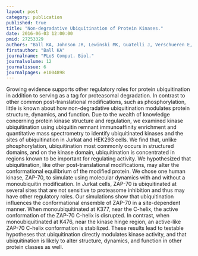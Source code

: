 ```yaml
---
layout: post
category: publication
published: true
title: "Non-degradative Ubiquitination of Protein Kinases."
date: 2016-06-03 12:00:00
pmid: 27253329
authors: "Ball KA, Johnson JR, Lewinski MK, Guatelli J, Verschueren E, Krogan NJ, Jacobson MP"
firstauthor: "Ball KA"
journalname: "PLoS Comput. Biol."
journalvolume: 12
journalissue: 6
journalpages: e1004898
---
```


Growing evidence supports other regulatory roles for protein ubiquitination in addition to serving as a tag for proteasomal degradation. In contrast to other common post-translational modifications, such as phosphorylation, little is known about how non-degradative ubiquitination modulates protein structure, dynamics, and function. Due to the wealth of knowledge concerning protein kinase structure and regulation, we examined kinase ubiquitination using ubiquitin remnant immunoaffinity enrichment and quantitative mass spectrometry to identify ubiquitinated kinases and the sites of ubiquitination in Jurkat and HEK293 cells. We find that, unlike phosphorylation, ubiquitination most commonly occurs in structured domains, and on the kinase domain, ubiquitination is concentrated in regions known to be important for regulating activity. We hypothesized that ubiquitination, like other post-translational modifications, may alter the conformational equilibrium of the modified protein. We chose one human kinase, ZAP-70, to simulate using molecular dynamics with and without a monoubiquitin modification. In Jurkat cells, ZAP-70 is ubiquitinated at several sites that are not sensitive to proteasome inhibition and thus may have other regulatory roles. Our simulations show that ubiquitination influences the conformational ensemble of ZAP-70 in a site-dependent manner. When monoubiquitinated at K377, near the C-helix, the active conformation of the ZAP-70 C-helix is disrupted. In contrast, when monoubiquitinated at K476, near the kinase hinge region, an active-like ZAP-70 C-helix conformation is stabilized. These results lead to testable hypotheses that ubiquitination directly modulates kinase activity, and that ubiquitination is likely to alter structure, dynamics, and function in other protein classes as well.

